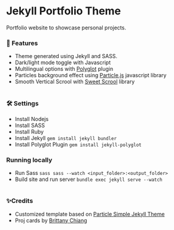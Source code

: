 # Jekyll Portfolio Theme
Portfolio website to showcase personal projects. <br>

### 🔆 Features
- Theme generated using Jekyll and SASS. 
- Dark/light mode toggle with Javascript
- Multilingual options with [Polyglot](https://github.com/untra/polyglot) plugin
- Particles background effect using [Particle.js](https://github.com/VincentGarreau/particles.js/) javascript library
- Smooth Vertical Scrool with [Sweet Scrool](https://github.com/tsuyoshiwada/sweet-scroll) library

#
### 🛠 Settings 
- Install Nodejs
- Install SASS
- Install Ruby
- Install Jekyll `gem install jekyll bundler`
- Install Polyglot Plugin `gem install jekyll-polyglot`

### Running locally
- Run Sass `sass sass --watch <input_folder>:<output_folder> `
- Build site and run server `bundle exec jekyll serve --watch`

#
### ✨Credits
- Customized template based on [Particle Simple Jekyll Theme](https://github.com/nrandecker/particle) <br>
- Proj cards by [Brittany Chiang](https://github.com/bchiang7/v4)

